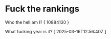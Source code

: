 # Fuck the rankings

Who the hell am I?
{ 10884130 }

What fucking year is it?
[ 2025-03-16T12:56:40Z ]
